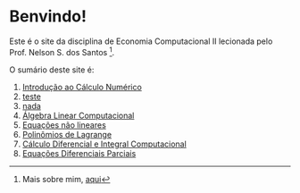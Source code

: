 # Benvindo!

Este é o site da disciplina de Economia Computacional II lecionada pelo Prof. Nelson S. dos Santos [^1].

O sumário deste site é:

1. [Introdução ao Cálculo Numérico](calculonumerico.md)
2. [teste](http://www.terra.com.br)
3. [nada]([terra.html](https://github.com/ecompfin-ufrgs/economiacomputacional2/blob/main/docs/polinomioLagrange.html))
4. [Álgebra Linear Computacional](algebralinearcomputacional.md)
5. [Equações não lineares](equacoes_nao_lineares.md)
6. [Polinômios de Lagrange](polinomioLagrange.html)
7. [Cálculo Diferencial e Integral Computacional](calculo.md)
8. [Equações Diferenciais Parciais](edp.md)







[^1]: Mais sobre mim, [aqui](https://professor.ufrgs.br/nelsonseixas)
